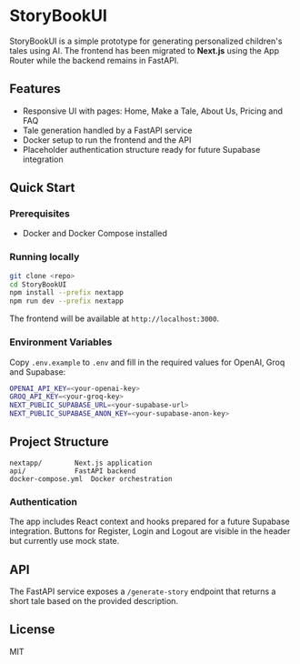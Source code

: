 # StoryBookUI

StoryBookUI is a simple prototype for generating personalized children's tales using AI. The frontend has been migrated to **Next.js** using the App Router while the backend remains in FastAPI.

## Features

- Responsive UI with pages: Home, Make a Tale, About Us, Pricing and FAQ
- Tale generation handled by a FastAPI service
- Docker setup to run the frontend and the API
- Placeholder authentication structure ready for future Supabase integration

## Quick Start

### Prerequisites
- Docker and Docker Compose installed

### Running locally
```bash
git clone <repo>
cd StoryBookUI
npm install --prefix nextapp
npm run dev --prefix nextapp
```
The frontend will be available at `http://localhost:3000`.

### Environment Variables
Copy `.env.example` to `.env` and fill in the required values for OpenAI, Groq and Supabase:
```bash
OPENAI_API_KEY=<your-openai-key>
GROQ_API_KEY=<your-groq-key>
NEXT_PUBLIC_SUPABASE_URL=<your-supabase-url>
NEXT_PUBLIC_SUPABASE_ANON_KEY=<your-supabase-anon-key>
```

## Project Structure
```
nextapp/        Next.js application
api/            FastAPI backend
docker-compose.yml  Docker orchestration
```

### Authentication
The app includes React context and hooks prepared for a future Supabase integration. Buttons for Register, Login and Logout are visible in the header but currently use mock state.

## API
The FastAPI service exposes a `/generate-story` endpoint that returns a short tale based on the provided description.

## License
MIT
